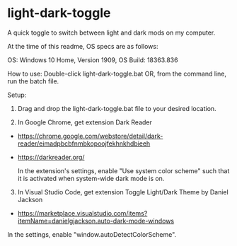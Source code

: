 # light-dark-toggle

A quick toggle to switch between light and dark mods on my computer.

At the time of this readme, OS specs are as follows:

OS: Windows 10 Home, Version 1909,
OS Build: 18363.836

How to use:
Double-click light-dark-toggle.bat OR, from the command line, run the batch file.

Setup:

1. Drag and drop the
   light-dark-toggle.bat file to your desired location.

2. In Google Chrome, get extension Dark Reader

- https://chrome.google.com/webstore/detail/dark-reader/eimadpbcbfnmbkopoojfekhnkhdbieeh
- https://darkreader.org/

  In the extension's settings, enable "Use system color scheme" such that it is activated when system-wide dark mode is on.

3. In Visual Studio Code, get extension Toggle Light/Dark Theme by Daniel Jackson

- https://marketplace.visualstudio.com/items?itemName=danielgjackson.auto-dark-mode-windows

In the settings, enable "window.autoDetectColorScheme".
